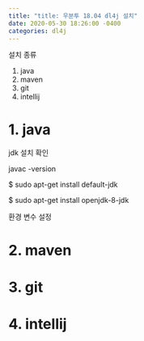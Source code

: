 ```yaml
---
title: "title: 우분투 18.04 dl4j 설치" 
date: 2020-05-30 18:26:00 -0400
categories: dl4j
---
```


설치 종류
1. java
2. maven
3. git
4. intellij

# 1. java

jdk 설치 확인

javac -version

$ sudo apt-get install default-jdk

$ sudo apt-get install openjdk-8-jdk

환경 변수 설정

# 2. maven

# 3. git

# 4. intellij
<!--stackedit_data:
eyJoaXN0b3J5IjpbLTE3NDEzNzM1MDFdfQ==
-->